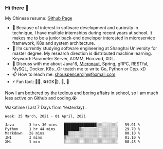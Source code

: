 ### Hi there 👋

My Chinese resume: [Github Page](https://spencercjh.github.io/resume/)

- 🔭 Because of interest in software development and curiosity in technique, I have multiple internships during recent years at school. It makes me to be a junior back-end developer interested in microservice framework, K8s and system architecture.
- 🌱 I’m currently studying software engineering at Shanghai University for master degree. My research direction is distributed machine learning. Keyword: Parameter Server, ADMM, Horovod, XDL.
- 💬 Discuss with me about Java^8, [Micronaut](http://micronaut.io/), Spring, gRPC, RESTful, MySQL, Docker, K8s...Or teatch me to write Go, Python or Cpp. xD
- 📫 How to reach me: shouspencercjh@foxmail.com
- ⚡ Fun fact: 🚴‍♂️, ⚽(GK🥅), 🏓, 🏸

Now I am bothered by the tedious and boring affairs in school, so I am much less active on Github and coding.😭

Wakatime (Last 7 Days from Yesterday) :

<!--START_SECTION:waka-->
```text
Week: 25 March, 2021 - 01 April, 2021

Java       3 hrs 30 mins   ███████████████░░░░░░░░░░   59.91 % 
Python     1 hr 44 mins    ███████▒░░░░░░░░░░░░░░░░░   29.70 % 
Markdown   28 mins         ██░░░░░░░░░░░░░░░░░░░░░░░   08.10 % 
INI        3 mins          ▒░░░░░░░░░░░░░░░░░░░░░░░░   01.10 % 
XML        1 min           ░░░░░░░░░░░░░░░░░░░░░░░░░   00.48 % 
```
<!--END_SECTION:waka-->
